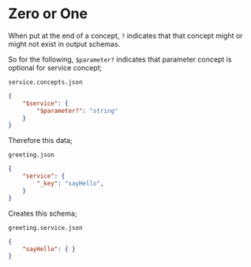 # Zero or One

When put at the end of a concept, `?` indicates that that concept might or
might not exist in output schemas.

So for the following, `$parameter?` indicates that parameter concept is
optional for service concept;

`service.concepts.json`

```json
{
    "$service": {
        "$parameter?": "string"
    }
}
```

Therefore this data;

`greeting.json`

```json
{
    "service": {
        "_key": "sayHello",
    }
}
```

Creates this schema;

`greeting.service.json`

```json
{
    "sayHello": { }
}
```
